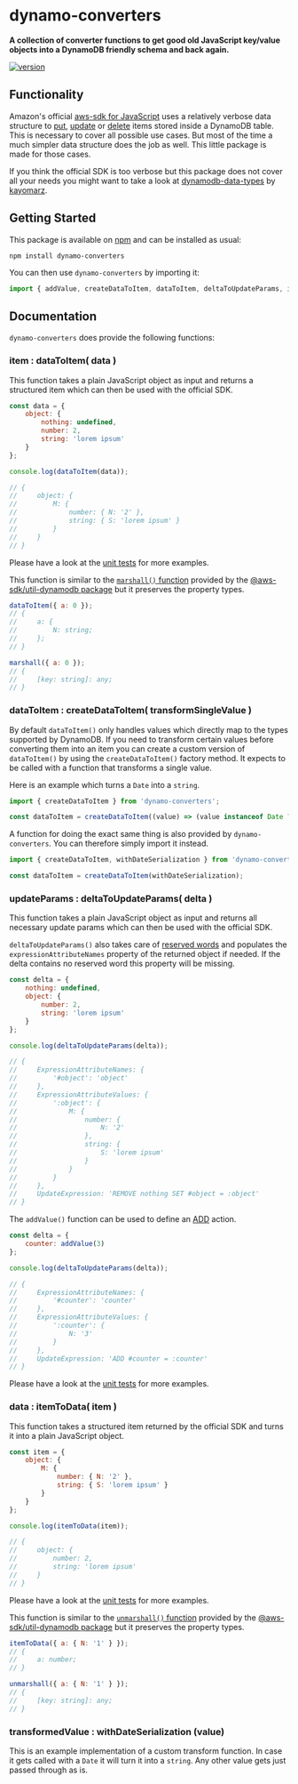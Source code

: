 # dynamo-converters

**A collection of converter functions to get good old JavaScript key/value objects into a DynamoDB friendly schema and back again.**

[![version](https://img.shields.io/npm/v/dynamo-converters.svg?style=flat-square)](https://www.npmjs.com/package/dynamo-converters)

## Functionality

Amazon's official [aws-sdk for JavaScript](https://docs.aws.amazon.com/sdk-for-javascript/) uses a relatively verbose data structure to [put](http://docs.aws.amazon.com/AWSJavaScriptSDK/latest/AWS/DynamoDB.html#putItem-property), [update](http://docs.aws.amazon.com/AWSJavaScriptSDK/latest/AWS/DynamoDB.html#updateItem-property) or [delete](http://docs.aws.amazon.com/AWSJavaScriptSDK/latest/AWS/DynamoDB.html#deleteItem-property) items stored inside a DynamoDB table. This is necessary to cover all possible use cases. But most of the time a much simpler data structure does the job as well. This little package is made for those cases.

If you think the official SDK is too verbose but this package does not cover all your needs you
might want to take a look at [dynamodb-data-types](https://github.com/kayomarz/dynamodb-data-types)
by [kayomarz](https://github.com/kayomarz).

## Getting Started

This package is available on [npm](https://www.npmjs.org/package/dynamo-converters) and can be
installed as usual:

```shell
npm install dynamo-converters
```

You can then use `dynamo-converters` by importing it:

```js
import { addValue, createDataToItem, dataToItem, deltaToUpdateParams, itemToData, withDateSerialization } from 'dynamo-converters';
```

## Documentation

`dynamo-converters` does provide the following functions:

### item : dataToItem( data )

This function takes a plain JavaScript object as input and returns a structured item which can then
be used with the official SDK.

```js
const data = {
    object: {
        nothing: undefined,
        number: 2,
        string: 'lorem ipsum'
    }
};

console.log(dataToItem(data));

// {
//     object: {
//         M: {
//             number: { N: '2' },
//             string: { S: 'lorem ipsum' }
//         }
//     }
// }
```

Please have a look at the
[unit tests](https://github.com/chrisguttandin/dynamo-converters/blob/master/test/unit/module.js#L4-L59) for
more examples.

This function is similar to the [`marshall()` function](https://docs.aws.amazon.com/AWSJavaScriptSDK/v3/latest/modules/_aws_sdk_util_dynamodb.html#marshall-1) provided by the [@aws-sdk/util-dynamodb package](https://docs.aws.amazon.com/AWSJavaScriptSDK/v3/latest/modules/_aws_sdk_util_dynamodb.html#aws-sdkutil-dynamodb) but it preserves the property types.

```js
dataToItem({ a: 0 });
// {
//     a: {
//         N: string;
//     };
// }

marshall({ a: 0 });
// {
//     [key: string]: any;
// }
```

### dataToItem : createDataToItem( transformSingleValue )

By default `dataToItem()` only handles values which directly map to the types supported by DynamoDB. If you need to transform certain values before converting them into an item you can create a custom version of `dataToItem()` by using the `createDataToItem()` factory method. It expects to be called with a function that transforms a single value.

Here is an example which turns a `Date` into a `string`.

```js
import { createDataToItem } from 'dynamo-converters';

const dataToItem = createDataToItem((value) => (value instanceof Date ? value.toJSON() : value));
```

A function for doing the exact same thing is also provided by `dynamo-converters`. You can therefore simply import it instead.

```js
import { createDataToItem, withDateSerialization } from 'dynamo-converters';

const dataToItem = createDataToItem(withDateSerialization);
```

### updateParams : deltaToUpdateParams( delta )

This function takes a plain JavaScript object as input and returns all necessary update params which
can then be used with the official SDK.

`deltaToUpdateParams()` also takes care of
[reserved words](http://docs.aws.amazon.com/amazondynamodb/latest/developerguide/ReservedWords.html)
and populates the `expressionAttributeNames` property of the returned object if needed. If the delta
contains no reserved word this property will be missing.

```js
const delta = {
    nothing: undefined,
    object: {
        number: 2,
        string: 'lorem ipsum'
    }
};

console.log(deltaToUpdateParams(delta));

// {
//     ExpressionAttributeNames: {
//         '#object': 'object'
//     },
//     ExpressionAttributeValues: {
//         ':object': {
//             M: {
//                 number: {
//                     N: '2'
//                 },
//                 string: {
//                     S: 'lorem ipsum'
//                 }
//             }
//         }
//     },
//     UpdateExpression: 'REMOVE nothing SET #object = :object'
// }
```

The `addValue()` function can be used to define an [ADD](https://docs.aws.amazon.com/amazondynamodb/latest/developerguide/Expressions.UpdateExpressions.html#Expressions.UpdateExpressions.ADD) action.

```js
const delta = {
    counter: addValue(3)
};

console.log(deltaToUpdateParams(delta));

// {
//     ExpressionAttributeNames: {
//         '#counter': 'counter'
//     },
//     ExpressionAttributeValues: {
//         ':counter': {
//             N: '3'
//         }
//     },
//     UpdateExpression: 'ADD #counter = :counter'
// }
```

Please have a look at the
[unit tests](https://github.com/chrisguttandin/dynamo-converters/blob/master/test/unit/module.js#L61-L182) for
more examples.

### data : itemToData( item )

This function takes a structured item returned by the official SDK and turns it into a plain
JavaScript object.

```js
const item = {
    object: {
        M: {
            number: { N: '2' },
            string: { S: 'lorem ipsum' }
        }
    }
};

console.log(itemToData(item));

// {
//     object: {
//         number: 2,
//         string: 'lorem ipsum'
//     }
// }
```

Please have a look at the [unit tests](https://github.com/chrisguttandin/dynamo-converters/blob/master/test/unit/module.js#L184-L227) for more examples.

This function is similar to the [`unmarshall()` function](https://docs.aws.amazon.com/AWSJavaScriptSDK/v3/latest/modules/_aws_sdk_util_dynamodb.html#unmarshall-1) provided by the [@aws-sdk/util-dynamodb package](https://docs.aws.amazon.com/AWSJavaScriptSDK/v3/latest/modules/_aws_sdk_util_dynamodb.html#aws-sdkutil-dynamodb) but it preserves the property types.

```js
itemToData({ a: { N: '1' } });
// {
//     a: number;
// }

unmarshall({ a: { N: '1' } });
// {
//     [key: string]: any;
// }
```

### transformedValue : withDateSerialization (value)

This is an example implementation of a custom transform function. In case it gets called with a `Date` it will turn it into a `string`. Any other value gets just passed through as is.
